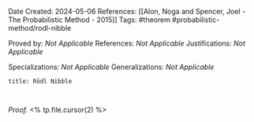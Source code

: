 Date Created: 2024-05-06
References: [[Alon, Noga and Spencer, Joel - The Probabilistic Method - 2015]]
Tags: #theorem #probabilistic-method/rodl-nibble 

Proved by: <i>Not Applicable</i>
References: <i>Not Applicable</i>
Justifications: <i>Not Applicable</i>

Specializations: <i>Not Applicable</i>
Generalizations: <i>Not Applicable</i>

```ad-theorem
title: Rödl Nibble



```

<i>Proof.</i> <% tp.file.cursor(2) %>